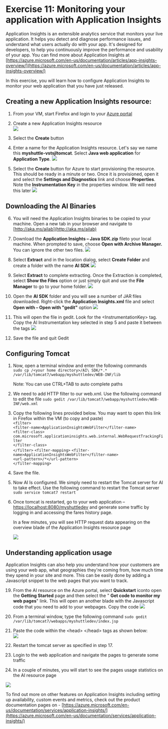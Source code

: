 
# Exercise 11: Monitoring your application with Application Insights

Application Insights is an extensible analytics service that monitors your live application. It helps you detect and diagnose performance issues, and understand what users actually do with your app. It&#39;s designed for developers, to help you continuously improve the performance and usability of your app. You can find more about Application Insights at [https://azure.microsoft.com/en-us/documentation/articles/app-insights-overview/](https://azure.microsoft.com/en-us/documentation/articles/app-insights-overview/)

In this exercise, you will learn how to configure Application Insights to monitor your web application that you have just released.

## Creating a new Application Insights resource:

1. From your VM, start Firefox and login to your [Azure portal](https://portal.azure.com/)

2. Create a new Application Insights  resource  
![](https://github.com/hsachinraj/vsts-javavmlabs/blob/master/HoLs/images/AIonAzurePortal.png?raw=true)
 
3. Select the **Create** button

4. Enter a name for the Application Insights resource. Let&#39;s say we name this **myshuttle-vstsjltomcat**. Select **Java web application** for **Application Type**.
![](https://github.com/hsachinraj/vsts-javavmlabs/blob/master/HoLs/images/AI-2.png?raw=true)
5. Select the **Create** button for Azure to start provisioning the resource. This should be ready in a minute or two. Once it is provisioned, open it and select the **Settings and Diagnostics** link and choose **Properties**. Note the **Instrumentation Key** in the properties window. We will need this later
![](https://github.com/hsachinraj/vsts-javavmlabs/blob/master/HoLs/images/AI-3.png?raw=true)


## Downloading the AI Binaries
6. You will need the Application Insights binaries to be copied to your machine. Open a new tab in your browser and navigate to   [http://aka.ms/ailab](http://aka.ms/ailab)

7. Download the **Application Insights – Java SDK.zip** fileto your local machine. When prompted to save, choose **Open with Archive Manager.** You can ignore the other two files.
![](https://github.com/hsachinraj/vsts-javavmlabs/blob/master/HoLs/images/AI-4.png?raw=true)

8. Select **Extract** and in the location dialog, select **Create Folder**  and create a folder with the name **AI SDK**
![](https://github.com/hsachinraj/vsts-javavmlabs/blob/master/HoLs/images/AI-5.png?raw=true)

9. Select **Extract** to complete extracting. Once the Extraction is completed, select **Show the Files** option or just simply quit and use the **File Manager** to go to your home folder.
![](https://github.com/hsachinraj/vsts-javavmlabs/blob/master/HoLs/images/AI-6.png?raw=true)

10. Open the **AI SDK** folder and you will see a number of JAR files downloaded. Right-click the **Application Insights.xml** file and select **Open with – Open with &quot;gedit&quot;** option
![](https://github.com/hsachinraj/vsts-javavmlabs/blob/master/HoLs/images/AI-7.png?raw=true)

11. This will open the file in gedit. Look for the &lt;InstrumentationKey&gt; tag. Copy the AI Instrumentation key selected in step 5 and paste it between the tags
![](https://github.com/hsachinraj/vsts-javavmlabs/blob/master/HoLs/images/AI-8.png?raw=true)

12. Save the file and quit Gedit

## Configuring Tomcat

1. Now, open a terminal window and enter the following commands  
`sudo cp /<your home directory>/AI\ SDK/*.* /var/lib/tomcat7/webapp/myshuttledev/WEB-INF/lib`  

    Note: You can use CTRL+TAB to auto complete paths
    
2. We need to add HTTP filter to our web.xml. Use the following command to edit the file
    `sudo gedit /var/lib/tomcat7/webapp/myshuttledev/WEB-INF/web.xml`  

15. Copy the following lines provided below. You may want to open this link in Firefox within the VM (to copy and paste)  
    `<filter>`    
     `<filter-name>ApplicationInsightsWebFilter</filter-name>`    
        `<filter-class>`  
            `com.microsoft.applicationinsights.web.internal.WebRequestTrackingFilter`  
    `</filter-class>`  
    `</filter>`
`<filter-mapping>`
   `<filter-name>ApplicationInsightsWebFilter</filter-name>`    
   `<url-pattern>/*</url-pattern>`  
`</filter-mapping>`  

16. Save the file.
17. Now AI Is configured. We simply need to restart the Tomcat server for AI to take effect. Use the following command to restart the Tomcat server  
    `sudo service tomcat7 restart`

18. Once tomcat is restarted, go to your web application – [https://localhost:8080/myshuttledev](https://localhost:8080/myshuttledev) and generate some traffic by logging in and accessing the fares history page.

    In a few minutes, you will see HTTP request data appearing on the overview blade of the Application Insights resource page  
    
    ![](https://github.com/hsachinraj/vsts-javavmlabs/blob/master/HoLs/images/AI-9.png?raw=true)

## **Understanding application usage**

Application Insights can also help you understand how your customers are using your web app, what geographies they&#39;re coming from, how much time they spend in your site and more. This can be easily done by adding a Javascript snippet to the web pages that you want to track.

19. From the AI resource on the Azure portal, select **Quickstart** iconto open the **Getting Started** page and then select the &quot; **Get code to monitor my web pages**&quot; link. This will open an another blade with the Javascript code that you need to add to your webpages. Copy the code
![](https://github.com/hsachinraj/vsts-javavmlabs/blob/master/HoLs/images/AI-10.png?raw=true)
 
20. From a terminal window, type the following command
`sudo gedit /var/lib/tomcat7/webapps/myshuttledev/index.jsp`

21. Paste the code within the &lt;head&gt; &lt;/head&gt; tags as shown below:  
![](https://github.com/hsachinraj/vsts-javavmlabs/blob/master/HoLs/images/AI-11.png?raw=true)

3. Restart the tomcat server as specified in step 17.  
4. Login to the web application and navigate the pages to generate some traffic  
5. In a couple of minutes, you will start to see the pages usage statistics on the AI resource page  

![](https://github.com/hsachinraj/vsts-javavmlabs/blob/master/HoLs/images/AI-12.png?raw=true)

To find out more on other features on Application Insights including setting up availability, custom events and metrics, check out the product documentation pages on - [https://azure.microsoft.com/en-us/documentation/services/application-insights/](https://azure.microsoft.com/en-us/documentation/services/application-insights/)
